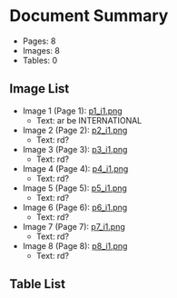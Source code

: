 # Document Summary

- Pages: 8
- Images: 8
- Tables: 0

## Image List

- Image 1 (Page 1): [p1_i1.png](pdf_images/p1_i1.png)
  - Text: ar be
INTERNATIONAL
- Image 2 (Page 2): [p2_i1.png](pdf_images/p2_i1.png)
  - Text: rd?
- Image 3 (Page 3): [p3_i1.png](pdf_images/p3_i1.png)
  - Text: rd?
- Image 4 (Page 4): [p4_i1.png](pdf_images/p4_i1.png)
  - Text: rd?
- Image 5 (Page 5): [p5_i1.png](pdf_images/p5_i1.png)
  - Text: rd?
- Image 6 (Page 6): [p6_i1.png](pdf_images/p6_i1.png)
  - Text: rd?
- Image 7 (Page 7): [p7_i1.png](pdf_images/p7_i1.png)
  - Text: rd?
- Image 8 (Page 8): [p8_i1.png](pdf_images/p8_i1.png)
  - Text: rd?

## Table List

